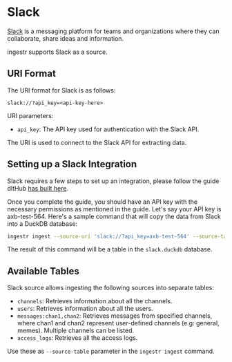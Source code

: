 # Slack

[Slack](https://www.Slack.com/) is a messaging platform for teams and organizations where they can collaborate, share ideas and information.

ingestr supports Slack as a source.

## URI Format

The URI format for Slack is as follows:

```plaintext
slack://?api_key=<api-key-here>
```

URI parameters:

- `api_key`: The API key used for authentication with the Slack API.

The URI is used to connect to the Slack API for extracting data.

## Setting up a Slack Integration

Slack requires a few steps to set up an integration, please follow the guide dltHub [has built here](https://dlthub.com/docs/dlt-ecosystem/verified-sources/Slack#setup-guide).

Once you complete the guide, you should have an API key with the necessary permissions as mentioned in the guide. Let's say your API key is axb-test-564. Here's a sample command that will copy the data from Slack into a DuckDB database:

```sh
ingestr ingest --source-uri 'slack://?api_key=axb-test-564' --source-table 'channels' --dest-uri duckdb:///slack.duckdb --dest-table 'dest.channels'
```

The result of this command will be a table in the `slack.duckdb` database.

## Available Tables

Slack source allows ingesting the following sources into separate tables:

- `channels`: Retrieves information about all the channels.
- `users`: Retrieves information about all the users.
- `messages:chan1,chan2`: Retrieves messages from specified channels, where chan1 and chan2 represent user-defined channels (e.g: general, memes). Multiple channels can be listed.
- `access_logs`: Retrieves all the access logs.

Use these as `--source-table` parameter in the `ingestr ingest` command.
